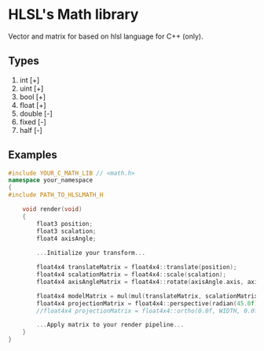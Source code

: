 # HLSL's Math library
Vector and matrix for based on hlsl language for C++ (only).

## Types
1. int    [+]
2. uint   [+]
3. bool   [+]
4. float  [+]
5. double [-]
6. fixed  [-]
7. half   [-]

## Examples
```C++
#include YOUR_C_MATH_LIB // <math.h>
namespace your_namespace
{
#include PATH_TO_HLSLMATH_H

    void render(void)
    {
        float3 position;
        float3 scalation;
        float4 axisAngle;
    
        ...Initialize your transform...

        float4x4 translateMatrix = float4x4::translate(position);
        float4x4 scalationMatrix = float4x4::scale(scalation);
        float4x4 axisAngleMatrix = float4x4::rotate(axisAngle.axis, axisAngle.angle);

        float4x4 modelMatrix = mul(mul(translateMatrix, scalationMatrix), axisAngleMatrix);
        float4x4 projectionMatrix = float4x4::perspective(radian(45.0f), WIDTH / HEIGHT, 0.0f, 100.0f);
        //float4x4 projectionMatrix = float4x4::ortho(0.0f, WIDTH, 0.0f, HEIGHT, 0.0f, 1.0f);

        ...Apply matrix to your render pipeline...
    }
}
```

